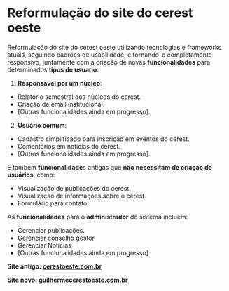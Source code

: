 # Reformulação do site do cerest oeste

Reformulação do site do cerest oeste utilizando tecnologias e frameworks atuais, seguindo padrões de usabilidade, e tornando-o completamente responsivo, juntamente com a criação de novas **funcionalidades** para determinados **tipos de usuario**:
1. **Responsavel por um núcleo**:
* Relatório semestral dos núcleos do cerest.
* Criação de email institucional.
* [Outras funcionalidades ainda em progresso].

2. **Usuário comum**:
* Cadastro simplificado para inscrição em eventos do cerest.
* Comentários em noticias do cerest.
* [Outras funcionalidades ainda em progresso].

E também **funcionalidade**s antigas que **não necessitam de criação de usuários**, como:
* Visualização de publicações do cerest.
* Visualização de informações sobre o cerest.
* Formulário para contato.

As **funcionalidades** para o **administrador** do sistema incluem:
* Gerenciar publicações.
* Gerenciar conselho gestor.
* Gerenciar Noticias
* [Outras funcionalidades ainda em progresso].

**Site antigo: [cerestoeste.com.br](https://www.cerestoeste.com.br)**

**Site novo: [guilhermecerestoeste.com.br](https://www.cerestoeste.com.br)**
